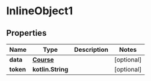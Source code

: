 
# InlineObject1

## Properties
Name | Type | Description | Notes
------------ | ------------- | ------------- | -------------
**data** | [**Course**](Course.md) |  |  [optional]
**token** | **kotlin.String** |  |  [optional]




